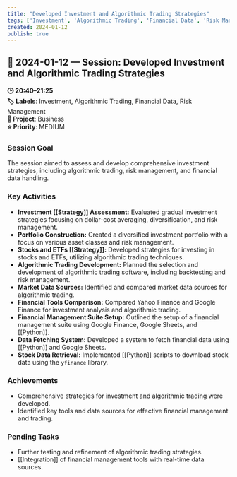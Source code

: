 ```yaml
---
title: "Developed Investment and Algorithmic Trading Strategies"
tags: ['Investment', 'Algorithmic Trading', 'Financial Data', 'Risk Management']
created: 2024-01-12
publish: true
---
```


## 📅 2024-01-12 — Session: Developed Investment and Algorithmic Trading Strategies

**🕒 20:40–21:25**  
**🏷️ Labels**: Investment, Algorithmic Trading, Financial Data, Risk Management  
**📂 Project**: Business  
**⭐ Priority**: MEDIUM  


### Session Goal
The session aimed to assess and develop comprehensive investment strategies, including algorithmic trading, risk management, and financial data handling.

### Key Activities
- **Investment [[Strategy]] Assessment:** Evaluated gradual investment strategies focusing on dollar-cost averaging, diversification, and risk management.
- **Portfolio Construction:** Created a diversified investment portfolio with a focus on various asset classes and risk management.
- **Stocks and ETFs [[Strategy]]:** Developed strategies for investing in stocks and ETFs, utilizing algorithmic trading techniques.
- **Algorithmic Trading Development:** Planned the selection and development of algorithmic trading software, including backtesting and risk management.
- **Market Data Sources:** Identified and compared market data sources for algorithmic trading.
- **Financial Tools Comparison:** Compared Yahoo Finance and Google Finance for investment analysis and algorithmic trading.
- **Financial Management Suite Setup:** Outlined the setup of a financial management suite using Google Finance, Google Sheets, and [[Python]].
- **Data Fetching System:** Developed a system to fetch financial data using [[Python]] and Google Sheets.
- **Stock Data Retrieval:** Implemented [[Python]] scripts to download stock data using the `yfinance` library.

### Achievements
- Comprehensive strategies for investment and algorithmic trading were developed.
- Identified key tools and data sources for effective financial management and trading.

### Pending Tasks
- Further testing and refinement of algorithmic trading strategies.
- [[Integration]] of financial management tools with real-time data sources.
